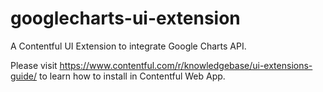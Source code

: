 # googlecharts-ui-extension
A Contentful UI Extension to integrate Google Charts API.

Please visit https://www.contentful.com/r/knowledgebase/ui-extensions-guide/ to learn how to install in Contentful Web App.

